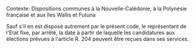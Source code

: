 Contexte: Dispositions communes à la Nouvelle-Calédonie, à la Polynésie française et aux îles Wallis et Futuna

Sauf s'il en est disposé autrement par le présent code, le représentant de l'Etat fixe, par arrêté, la date à partir de laquelle les candidatures aux élections prévues à l'article R. 204 peuvent être reçues dans ses services.